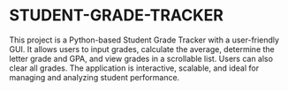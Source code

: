 # STUDENT-GRADE-TRACKER
This project is a Python-based Student Grade Tracker with a user-friendly GUI. It allows users to input grades, calculate the average, determine the letter grade and GPA, and view grades in a scrollable list. Users can also clear all grades. The application is interactive, scalable, and ideal for managing and analyzing student performance.
